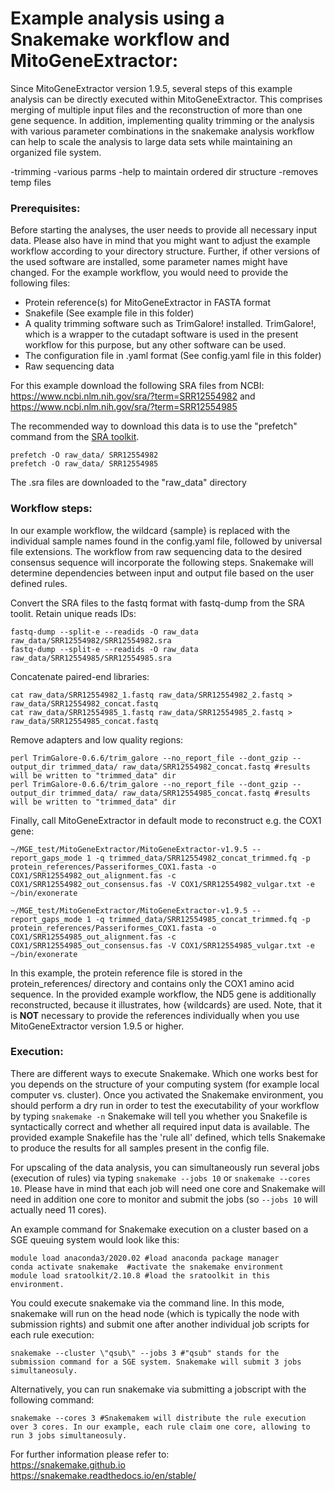 # Example analysis using a Snakemake workflow and MitoGeneExtractor:
Since MitoGeneExtractor version 1.9.5, several steps of this example analysis can be directly executed within MitoGeneExtractor. This comprises merging of multiple input files and the reconstruction of more than one gene sequence.
In addition, implementing quality trimming or the analysis with various parameter combinations in the snakemake analysis workflow can help to scale the analysis to large data sets while maintaining an organized file system. 

-trimming
-various parms
-help to maintain ordered dir structure
-removes temp files

### Prerequisites:
Before starting the analyses, the user needs to provide all necessary input data. Please also have in mind that you might want to adjust the example workflow according to your directory structure. Further, if other versions of the used software are installed, some parameter names might have changed.
For the example workflow, you would need to provide the following files:

- Protein reference(s) for MitoGeneExtractor in FASTA format  
- Snakefile (See example file in this folder)
- A quality trimming software such as TrimGalore! installed. TrimGalore!, which is a wrapper to the cutadapt software is used in the present workflow for this purpose, but any other software can be used. 
- The configuration file in .yaml format (See config.yaml file in this folder) 
- Raw sequencing data

For this example download the following SRA files from NCBI:
https://www.ncbi.nlm.nih.gov/sra/?term=SRR12554982 and https://www.ncbi.nlm.nih.gov/sra/?term=SRR12554985

The recommended way to download this data is to use the "prefetch" command from the [SRA toolkit](https://trace.ncbi.nlm.nih.gov/Traces/sra/sra.cgi?view=software).

```{r, eval=TRUE}
prefetch -O raw_data/ SRR12554982 
prefetch -O raw_data/ SRR12554985
```
The .sra files are downloaded to the "raw_data" directory

### Workflow steps:
In our example workflow, the wildcard {sample} is replaced with the individual sample names found in the config.yaml file, followed by universal file extensions. The workflow from raw sequencing data to the desired consensus sequence will incorporate the following steps. Snakemake will determine dependencies between input and output file based on the user defined rules.

Convert the SRA files to the fastq format with fastq-dump from the SRA toolit. Retain unique reads IDs:
```{r, eval=TRUE}
fastq-dump --split-e --readids -O raw_data raw_data/SRR12554982/SRR12554982.sra
fastq-dump --split-e --readids -O raw_data raw_data/SRR12554985/SRR12554985.sra
```

Concatenate paired-end libraries:
```{r, eval=TRUE}
cat raw_data/SRR12554982_1.fastq raw_data/SRR12554982_2.fastq > raw_data/SRR12554982_concat.fastq
cat raw_data/SRR12554985_1.fastq raw_data/SRR12554985_2.fastq > raw_data/SRR12554985_concat.fastq
```

Remove adapters and low quality regions:
```{r, eval=TRUE}
perl TrimGalore-0.6.6/trim_galore --no_report_file --dont_gzip --output_dir trimmed_data/ raw_data/SRR12554982_concat.fastq #results will be written to "trimmed_data" dir 
perl TrimGalore-0.6.6/trim_galore --no_report_file --dont_gzip --output_dir trimmed_data/ raw_data/SRR12554985_concat.fastq #results will be written to "trimmed_data" dir 
```

Finally, call MitoGeneExtractor in default mode to reconstruct e.g. the COX1 gene:
```{r, eval=TRUE}
~/MGE_test/MitoGeneExtractor/MitoGeneExtractor-v1.9.5 --report_gaps_mode 1 -q trimmed_data/SRR12554982_concat_trimmed.fq -p protein_references/Passeriformes_COX1.fasta -o COX1/SRR12554982_out_alignment.fas -c COX1/SRR12554982_out_consensus.fas -V COX1/SRR12554982_vulgar.txt -e ~/bin/exonerate

~/MGE_test/MitoGeneExtractor/MitoGeneExtractor-v1.9.5 --report_gaps_mode 1 -q trimmed_data/SRR12554985_concat_trimmed.fq -p protein_references/Passeriformes_COX1.fasta -o COX1/SRR12554985_out_alignment.fas -c COX1/SRR12554985_out_consensus.fas -V COX1/SRR12554985_vulgar.txt -e ~/bin/exonerate
```
In this example, the protein reference file is stored in the protein_references/ directory and contains only the COX1 amino acid sequence. In the provided example workflow, the ND5 gene is additionally reconstructed, because it illustrates, how {wildcards} are used. Note, that it is **NOT** necessary to provide the references individually when you use MitoGeneExtractor version 1.9.5 or higher. 

### Execution:
There are different ways to execute Snakemake. Which one works best for you depends on the structure of your computing system (for example local computer vs. cluster).
Once you activated the Snakemake environment, you should perform a dry run in order to test the executability of your workflow by typing ```snakemake -n```
Snakemake will tell you whether you Snakefile is syntactically correct and whether all required input data is available. The provided example Snakefile has the 'rule all' defined, which tells Snakemake to produce the results for all samples present in the config file.

For upscaling of the data analysis, you can simultaneously run several jobs (execution of rules) via typing ```snakemake --jobs 10``` or  ```snakemake --cores 10```. Please have in mind that each job will need one core and Snakemake will need in addition one core to monitor and submit the jobs (so ```--jobs 10``` will actually need 11 cores).

An example command for Snakemake execution on a cluster based on a SGE queuing system would look like this:

```
module load anaconda3/2020.02 #load anaconda package manager
conda activate snakemake  #activate the snakemake environment
module load sratoolkit/2.10.8 #load the sratoolkit in this environment. 
```
You could execute snakemake via the command line. In this mode, snakemake will run on the head node (which is typically the node with submission rights) and submit one after another individual job scripts for each rule execution:
```
snakemake --cluster \"qsub\" --jobs 3 #"qsub" stands for the submission command for a SGE system. Snakemake will submit 3 jobs simultaneosuly.
```

Alternatively, you can run snakemake via submitting a jobscript with the following command:

```
snakemake --cores 3 #Snakemakem will distribute the rule execution over 3 cores. In our example, each rule claim one core, allowing to run 3 jobs simultaneosuly.
```

For further information please refer to:  
https://snakemake.github.io  
https://snakemake.readthedocs.io/en/stable/
